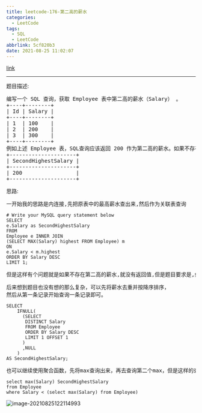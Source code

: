```yaml
---
title: leetcode-176-第二高的薪水
categories:
  - LeetCode
tags:
  - SQL
  - LeetCode
abbrlink: 5cf820b3
date: 2021-08-25 11:02:07
---
```


[link](https://leetcode-cn.com/problems/second-highest-salary/)

<hr/>

题目描述:

<pre>
编写一个 SQL 查询，获取 Employee 表中第二高的薪水（Salary） 。
+----+--------+
| Id | Salary |
+----+--------+
| 1  | 100    |
| 2  | 200    |
| 3  | 300    |
+----+--------+
例如上述 Employee 表，SQL查询应该返回 200 作为第二高的薪水。如果不存在第二高的薪水，那么查询应返回 null。
+---------------------+
| SecondHighestSalary |
+---------------------+
| 200                 |
+---------------------+
</pre>

思路:

<pre>
一开始我的思路是内连接,先把原表中的最高薪水查出来,然后作为关联表查询
</pre>

```mysql
# Write your MySQL query statement below
SELECT
e.Salary as SecondHighestSalary
FROM
Employee e INNER JOIN
(SELECT MAX(Salary) highest FROM Employee) m
ON
e.Salary < m.highest
ORDER BY Salary DESC
LIMIT 1;
```

<pre>
但是这样有个问题就是如果不存在第二高的薪水,就没有返回值,但是题目要求是,如果不存在第二高的薪水,应该要返回null,上面的查询结果在ON字句筛选时,就过滤掉了不符合条件的,所以最后连null值也没有返回。
</pre>

<pre>
后来想到题目也没有想的那么复杂，可以先将薪水去重并按降序排序，
然后从第一条记录开始查询一条记录即可。
</pre>

```mysql
SELECT
	IFNULL(
      (SELECT 
       DISTINCT Salary
       FROM Employee
       ORDER BY Salary DESC
       LIMIT 1 OFFSET 1
      )
      ,NULL
    ) 
AS SecondHighestSalary;
```

<pre>
也可以继续使用聚合函数，先将max查询出来，再去查询第二个max，但是这样的查询有局限性，如果扩展至第n高，则需要嵌套多个子查询，SQL执行效率降低
</pre>

```mysql
select max(Salary) SecondHighestSalary 
from Employee
where Salary < (select max(Salary) from Employee)
```

![image-20210825122114993](https://gitee.com/cao_ziqiang/img/raw/master/20210825122115.png)

